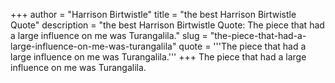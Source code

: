 +++
author = "Harrison Birtwistle"
title = "the best Harrison Birtwistle Quote"
description = "the best Harrison Birtwistle Quote: The piece that had a large influence on me was Turangalila."
slug = "the-piece-that-had-a-large-influence-on-me-was-turangalila"
quote = '''The piece that had a large influence on me was Turangalila.'''
+++
The piece that had a large influence on me was Turangalila.
